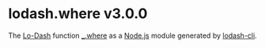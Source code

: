 # lodash.where v3.0.0

The [Lo-Dash](https://lodash.com/) function [_.where](http://lodash.com/docs#where) as a [Node.js](http://nodejs.org/) module generated by [lodash-cli](https://www.npmjs.com/package/lodash-cli).
